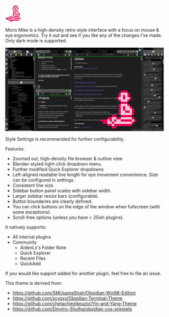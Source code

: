 ![](microMike.png)

Micro Mike is a high-density retro-style interface with a focus on mouse & eye ergonomics. Try it out and see if you like any of the changes I've made. Only dark mode is supported.

![](screenshotBig.png)

Style Settings is recommended for further configurability. 

Features:
* Zoomed out, high-density file browser & outline view
* Blender-styled right-click dropdown menu.
* Further modified Quick Explorer dropdowns
* Left-aligned readable line length for eye movement convenience. Size can be configured in settings.
* Consistent line size.
* Sidebar button panel scales with sidebar width.
* Larger sidebar resize bars (configurable).
* Button boundaries are clearly defined.
* You can click buttons on the edge of the window when fullscreen (with some exceptions).
* Scroll-free options (unless you have > 25ish plugins).

It natively supports:
* All internal plugins
* Community
	* AidenLx's Folder Note
	* Quick Explorer
	* Recent Files
	* QuickAdd

If you would like support added for another plugin, feel free to file an issue. 

This theme is derived from:
* https://github.com/SMUsamaShah/Obsidian-Win98-Edition
* https://github.com/zcysxy/Obsidian-Terminal-Theme
* https://github.com/chetachiezikeuzor/Yin-and-Yang-Theme
* https://github.com/Dmytro-Shulha/obsidian-css-snippets

